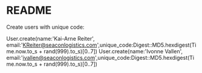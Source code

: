 # README

Create users with unique code:

 User.create(name:'Kai-Arne Reiter', email:'KReiter@seaconlogistics.com',unique_code:Digest::MD5.hexdigest(Time.now.to_s + rand(999).to_s)[0..7])
  User.create(name:'Ivonne Vallen', email:'ivallen@seaconlogistics.com',unique_code:Digest::MD5.hexdigest(Time.now.to_s + rand(999).to_s)[0..7])